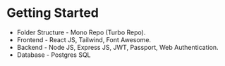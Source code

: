 # Getting Started

- Folder Structure - Mono Repo (Turbo Repo).
- Frontend - React JS, Tailwind, Font Awesome.
- Backend - Node JS, Express JS, JWT, Passport, Web Authentication.
- Database - Postgres SQL
